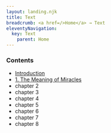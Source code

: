 ```yaml
---
layout: landing.njk
title: Text
breadcrumb: <a href=/>Home</a> → Text
eleventyNavigation:
  key: Text
	parent: Home
---
```


### Contents

* [Introduction](/text/introduction)
* [1. The Meaning of Miracles](/text/1-the-meaning-of-miracles)
* chapter 2
* chapter 3
* chapter 4
* chapter 5
* chapter 6
* chapter 7
* chapter 8


